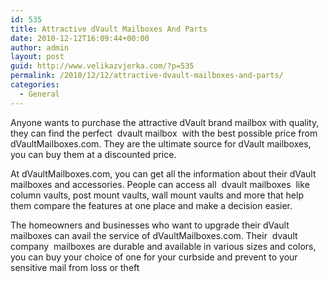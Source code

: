 ```yaml
---
id: 535
title: Attractive dVault Mailboxes And Parts
date: 2010-12-12T16:09:44+00:00
author: admin
layout: post
guid: http://www.velikazvjerka.com/?p=535
permalink: /2010/12/12/attractive-dvault-mailboxes-and-parts/
categories:
  - General
---
```

Anyone wants to purchase the attractive dVault brand mailbox with quality, they can find the perfect &nbsp;dvault mailbox&nbsp; with the best possible price from dVaultMailboxes.com. They are the ultimate source for dVault mailboxes, you can buy them at a discounted price.

At dVaultMailboxes.com, you can get all the information about their dVault mailboxes and accessories. People can access all &nbsp;dvault mailboxes&nbsp; like column vaults, post mount vaults, wall mount vaults and more that help them compare the features at one place and make a decision easier.

The homeowners and businesses who want to upgrade their dVault mailboxes can avail the service of dVaultMailboxes.com. Their &nbsp;dvault company&nbsp; mailboxes are durable and available in various sizes and colors, you can buy your choice of one for your curbside and prevent to your sensitive mail from loss or theft